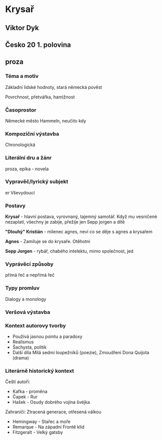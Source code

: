 # Krysař
## Viktor Dyk
## Česko 20 1. polovina 
## proza

### Téma a motiv
Základní lidské hodnoty, stará německá pověst

Povrchnost, přetvářka, hamižnost
### Časoprostor
Německé město Hammeln, neučito kdy
### Kompoziční výstavba
Chronologická
### Literální dru a žánr
proza, epika - novela
### Vypravěč/lyrický subjekt
er Vševydoucí
### Postavy
**Krysař** - hlavní postava, vyrovnaný, tajemný samotář. Když mu vesničené nezaplatí, všechny je zabije, přežije jen Sepp jorgen a dítě

**"Dlouhý" Kristián** - milenec agnes, neví co se děje s agnes a krysařem

**Agnes** - Zamiluje se do krysaře. Otěhotní

**Sepp Jorgen** - rybář, chabého intelektu, mimo společnost, jed 
### Vyprávěcí způsoby
přímá řeč a nepřímá řeč
### Typy promluv
Dialogy a monology
### Veršová výstavba

### Kontext autorovy tvorby
* Používá jasnou pointu a paradoxy
* Realismus
* Šachysta, politik
* Další díla Milá sedmi loupežníků (poezie), Zmoudření Dona Quijota (drama)
### Literárně historický kontext
Čeští autoři:
* Kafka - proměna
* Čapek - Rur
* Hašek - Osudy dobrého vojína švéjka

Zahraničí: Ztracená generace, otřesená válkou
* Hemingway - Stařec a moře
* Remarque - Na západní Frontě klid
* Fitzgeralt - Velký gatsby
